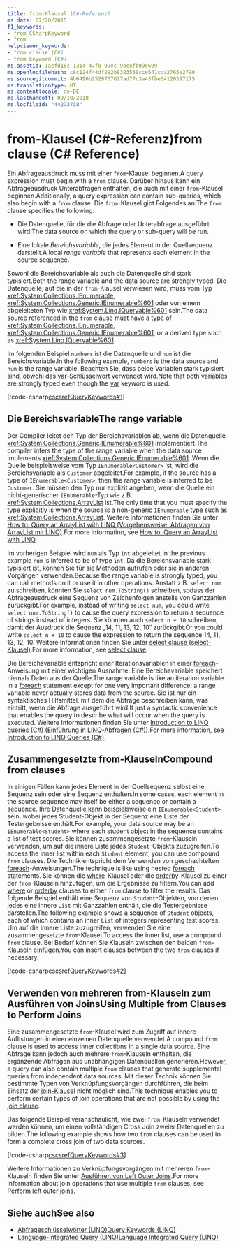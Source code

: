 ```yaml
---
title: from-Klausel (C#-Referenz)
ms.date: 07/20/2015
f1_keywords:
- from_CSharpKeyword
- from
helpviewer_keywords:
- from clause [C#]
- from keyword [C#]
ms.assetid: 1aefd18c-1314-47f8-99ec-9bcefb09e699
ms.openlocfilehash: c8c124f44df292b8323560cce541cca2765e2790
ms.sourcegitcommit: 4b6490b2529707627ad77c3a43fbe64120397175
ms.translationtype: HT
ms.contentlocale: de-DE
ms.lasthandoff: 09/10/2018
ms.locfileid: "44273738"
---
```

# <a name="from-clause-c-reference"></a><span data-ttu-id="a25e7-102">from-Klausel (C#-Referenz)</span><span class="sxs-lookup"><span data-stu-id="a25e7-102">from clause (C# Reference)</span></span>

<span data-ttu-id="a25e7-103">Ein Abfrageausdruck muss mit einer `from`-Klausel beginnen.</span><span class="sxs-lookup"><span data-stu-id="a25e7-103">A query expression must begin with a `from` clause.</span></span> <span data-ttu-id="a25e7-104">Darüber hinaus kann ein Abfrageausdruck Unterabfragen enthalten, die auch mit einer `from`-Klausel beginnen.</span><span class="sxs-lookup"><span data-stu-id="a25e7-104">Additionally, a query expression can contain sub-queries, which also begin with a `from` clause.</span></span> <span data-ttu-id="a25e7-105">Die `from`-Klausel gibt Folgendes an:</span><span class="sxs-lookup"><span data-stu-id="a25e7-105">The `from` clause specifies the following:</span></span>

- <span data-ttu-id="a25e7-106">Die Datenquelle, für die die Abfrage oder Unterabfrage ausgeführt wird.</span><span class="sxs-lookup"><span data-stu-id="a25e7-106">The data source on which the query or sub-query will be run.</span></span>

- <span data-ttu-id="a25e7-107">Eine lokale *Bereichsvariable*, die jedes Element in der Quellsequenz darstellt.</span><span class="sxs-lookup"><span data-stu-id="a25e7-107">A local *range variable* that represents each element in the source sequence.</span></span>

<span data-ttu-id="a25e7-108">Sowohl die Bereichsvariable als auch die Datenquelle sind stark typisiert.</span><span class="sxs-lookup"><span data-stu-id="a25e7-108">Both the range variable and the data source are strongly typed.</span></span> <span data-ttu-id="a25e7-109">Die Datenquelle, auf die in der `from`-Klausel verwiesen wird, muss vom Typ <xref:System.Collections.IEnumerable>, <xref:System.Collections.Generic.IEnumerable%601> oder von einem abgeleiteten Typ wie <xref:System.Linq.IQueryable%601> sein.</span><span class="sxs-lookup"><span data-stu-id="a25e7-109">The data source referenced in the `from` clause must have a type of <xref:System.Collections.IEnumerable>, <xref:System.Collections.Generic.IEnumerable%601>, or a derived type such as <xref:System.Linq.IQueryable%601>.</span></span>

<span data-ttu-id="a25e7-110">Im folgenden Beispiel `numbers` ist die Datenquelle und `num` ist die Bereichsvariable.</span><span class="sxs-lookup"><span data-stu-id="a25e7-110">In the following example, `numbers` is the data source and `num` is the range variable.</span></span> <span data-ttu-id="a25e7-111">Beachten Sie, dass beide Variablen stark typisiert sind, obwohl das [var](var.md)-Schlüsselwort verwendet wird.</span><span class="sxs-lookup"><span data-stu-id="a25e7-111">Note that both variables are strongly typed even though the [var](var.md) keyword is used.</span></span>

[!code-csharp[cscsrefQueryKeywords#1](~/samples/snippets/csharp/VS_Snippets_VBCSharp/CsCsrefQueryKeywords/CS/From.cs#1)]

## <a name="the-range-variable"></a><span data-ttu-id="a25e7-112">Die Bereichsvariable</span><span class="sxs-lookup"><span data-stu-id="a25e7-112">The range variable</span></span>

<span data-ttu-id="a25e7-113">Der Compiler leitet den Typ der Bereichsvariablen ab, wenn die Datenquelle <xref:System.Collections.Generic.IEnumerable%601> implementiert.</span><span class="sxs-lookup"><span data-stu-id="a25e7-113">The compiler infers the type of the range variable when the data source implements <xref:System.Collections.Generic.IEnumerable%601>.</span></span> <span data-ttu-id="a25e7-114">Wenn die Quelle beispielsweise vom Typ `IEnumerable<Customer>` ist, wird die Bereichsvariable als `Customer` abgeleitet.</span><span class="sxs-lookup"><span data-stu-id="a25e7-114">For example, if the source has a type of `IEnumerable<Customer>`, then the range variable is inferred to be `Customer`.</span></span> <span data-ttu-id="a25e7-115">Sie müssen den Typ nur explizit angeben, wenn die Quelle ein nicht-generischer `IEnumerable`-Typ wie z.B. <xref:System.Collections.ArrayList> ist.</span><span class="sxs-lookup"><span data-stu-id="a25e7-115">The only time that you must specify the type explicitly is when the source is a non-generic `IEnumerable` type such as <xref:System.Collections.ArrayList>.</span></span> <span data-ttu-id="a25e7-116">Weitere Informationen finden Sie unter [How to: Query an ArrayList with LINQ (Vorgehensweise: Abfragen von ArrayList mit LINQ)](../../programming-guide/concepts/linq/how-to-query-an-arraylist-with-linq.md).</span><span class="sxs-lookup"><span data-stu-id="a25e7-116">For more information, see [How to: Query an ArrayList with LINQ](../../programming-guide/concepts/linq/how-to-query-an-arraylist-with-linq.md).</span></span>

<span data-ttu-id="a25e7-117">Im vorherigen Beispiel wird `num` als Typ `int` abgeleitet.</span><span class="sxs-lookup"><span data-stu-id="a25e7-117">In the previous example `num` is inferred to be of type `int`.</span></span> <span data-ttu-id="a25e7-118">Da die Bereichsvariable stark typisiert ist, können Sie für sie Methoden aufrufen oder sie in anderen Vorgängen verwenden.</span><span class="sxs-lookup"><span data-stu-id="a25e7-118">Because the range variable is strongly typed, you can call methods on it or use it in other operations.</span></span> <span data-ttu-id="a25e7-119">Anstatt z.B. `select num` zu schreiben, könnten Sie `select num.ToString()` schreiben, sodass der Abfrageausdruck eine Sequenz von Zeichenfolgen anstelle von Ganzzahlen zurückgibt.</span><span class="sxs-lookup"><span data-stu-id="a25e7-119">For example, instead of writing `select num`, you could write `select num.ToString()` to cause the query expression to return a sequence of strings instead of integers.</span></span> <span data-ttu-id="a25e7-120">Sie könnten auch `select n + 10` schreiben, damit der Ausdruck die Sequenz „14, 11, 13, 12, 10“ zurückgibt.</span><span class="sxs-lookup"><span data-stu-id="a25e7-120">Or you could write `select n + 10` to cause the expression to return the sequence 14, 11, 13, 12, 10.</span></span> <span data-ttu-id="a25e7-121">Weitere Informationen finden Sie unter [select clause (select-Klausel)](select-clause.md).</span><span class="sxs-lookup"><span data-stu-id="a25e7-121">For more information, see [select clause](select-clause.md).</span></span>

<span data-ttu-id="a25e7-122">Die Bereichsvariable entspricht einer Iterationsvariablen in einer [foreach](foreach-in.md)-Anweisung mit einer wichtigen Ausnahme: Eine Bereichsvariable speichert niemals Daten aus der Quelle.</span><span class="sxs-lookup"><span data-stu-id="a25e7-122">The range variable is like an iteration variable in a [foreach](foreach-in.md) statement except for one very important difference: a range variable never actually stores data from the source.</span></span> <span data-ttu-id="a25e7-123">Sie ist nur ein syntaktisches Hilfsmittel, mit dem die Abfrage beschreiben kann, was eintritt, wenn die Abfrage ausgeführt wird.</span><span class="sxs-lookup"><span data-stu-id="a25e7-123">It just a syntactic convenience that enables the query to describe what will occur when the query is executed.</span></span> <span data-ttu-id="a25e7-124">Weitere Informationen finden Sie unter [Introduction to LINQ queries (C#) (Einführung in LINQ-Abfragen (C#))](../../programming-guide/concepts/linq/introduction-to-linq-queries.md).</span><span class="sxs-lookup"><span data-stu-id="a25e7-124">For more information, see [Introduction to LINQ Queries (C#)](../../programming-guide/concepts/linq/introduction-to-linq-queries.md).</span></span>

## <a name="compound-from-clauses"></a><span data-ttu-id="a25e7-125">Zusammengesetzte from-Klauseln</span><span class="sxs-lookup"><span data-stu-id="a25e7-125">Compound from clauses</span></span>

<span data-ttu-id="a25e7-126">In einigen Fällen kann jedes Element in der Quellsequenz selbst eine Sequenz sein oder eine Sequenz enthalten.</span><span class="sxs-lookup"><span data-stu-id="a25e7-126">In some cases, each element in the source sequence may itself be either a sequence or contain a sequence.</span></span> <span data-ttu-id="a25e7-127">Ihre Datenquelle kann beispielsweise ein `IEnumerable<Student>` sein, wobei jedes Student-Objekt in der Sequenz eine Liste der Testergebnisse enthält.</span><span class="sxs-lookup"><span data-stu-id="a25e7-127">For example, your data source may be an `IEnumerable<Student>` where each student object in the sequence contains a list of test scores.</span></span> <span data-ttu-id="a25e7-128">Sie können zusammengesetzte `from`-Klauseln verwenden, um auf die innere Liste jedes `Student`-Objekts zuzugreifen.</span><span class="sxs-lookup"><span data-stu-id="a25e7-128">To access the inner list within each `Student` element, you can use compound `from` clauses.</span></span> <span data-ttu-id="a25e7-129">Die Technik entspricht dem Verwenden von geschachtelten [foreach](foreach-in.md)-Anweisungen.</span><span class="sxs-lookup"><span data-stu-id="a25e7-129">The technique is like using nested [foreach](foreach-in.md) statements.</span></span> <span data-ttu-id="a25e7-130">Sie können die [where](partial-method.md)-Klausel oder die [orderby](orderby-clause.md)-Klausel zu einer der `from`-Klauseln hinzufügen, um die Ergebnisse zu filtern.</span><span class="sxs-lookup"><span data-stu-id="a25e7-130">You can add [where](partial-method.md) or [orderby](orderby-clause.md) clauses to either `from` clause to filter the results.</span></span> <span data-ttu-id="a25e7-131">Das folgende Beispiel enthält eine Sequenz von `Student`-Objekten, von denen jedes eine innere `List` mit Ganzzahlen enthält, die die Testergebnisse darstellen.</span><span class="sxs-lookup"><span data-stu-id="a25e7-131">The following example shows a sequence of `Student` objects, each of which contains an inner `List` of integers representing test scores.</span></span> <span data-ttu-id="a25e7-132">Um auf die innere Liste zuzugreifen, verwenden Sie eine zusammengesetzte `from`-Klausel.</span><span class="sxs-lookup"><span data-stu-id="a25e7-132">To access the inner list, use a compound `from` clause.</span></span> <span data-ttu-id="a25e7-133">Bei Bedarf können Sie Klauseln zwischen den beiden `from`-Klauseln einfügen.</span><span class="sxs-lookup"><span data-stu-id="a25e7-133">You can insert clauses between the two `from` clauses if necessary.</span></span>

[!code-csharp[cscsrefQueryKeywords#2](~/samples/snippets/csharp/VS_Snippets_VBCSharp/CsCsrefQueryKeywords/CS/From.cs#2)]

## <a name="using-multiple-from-clauses-to-perform-joins"></a><span data-ttu-id="a25e7-134">Verwenden von mehreren from-Klauseln zum Ausführen von Joins</span><span class="sxs-lookup"><span data-stu-id="a25e7-134">Using Multiple from Clauses to Perform Joins</span></span>

<span data-ttu-id="a25e7-135">Eine zusammengesetzte `from`-Klausel wird zum Zugriff auf innere Auflistungen in einer einzelnen Datenquelle verwendet.</span><span class="sxs-lookup"><span data-stu-id="a25e7-135">A compound `from` clause is used to access inner collections in a single data source.</span></span> <span data-ttu-id="a25e7-136">Eine Abfrage kann jedoch auch mehrere `from`-Klauseln enthalten, die ergänzende Abfragen aus unabhängigen Datenquellen generieren.</span><span class="sxs-lookup"><span data-stu-id="a25e7-136">However, a query can also contain multiple `from` clauses that generate supplemental queries from independent data sources.</span></span> <span data-ttu-id="a25e7-137">Mit dieser Technik können Sie bestimmte Typen von Verknüpfungsvorgängen durchführen, die beim Einsatz der [join-Klausel](join-clause.md) nicht möglich sind.</span><span class="sxs-lookup"><span data-stu-id="a25e7-137">This technique enables you to perform certain types of join operations that are not possible by using the [join clause](join-clause.md).</span></span>

<span data-ttu-id="a25e7-138">Das folgende Beispiel veranschaulicht, wie zwei `from`-Klauseln verwendet werden können, um einen vollständigen Cross Join zweier Datenquellen zu bilden.</span><span class="sxs-lookup"><span data-stu-id="a25e7-138">The following example shows how two `from` clauses can be used to form a complete cross join of two data sources.</span></span>

[!code-csharp[cscsrefQueryKeywords#3](~/samples/snippets/csharp/VS_Snippets_VBCSharp/CsCsrefQueryKeywords/CS/From.cs#3)]

<span data-ttu-id="a25e7-139">Weitere Informationen zu Verknüpfungsvorgängen mit mehreren `from`-Klauseln finden Sie unter [Ausführen von Left Outer Joins](../../linq/perform-left-outer-joins.md).</span><span class="sxs-lookup"><span data-stu-id="a25e7-139">For more information about join operations that use multiple `from` clauses, see [Perform left outer joins](../../linq/perform-left-outer-joins.md).</span></span>

## <a name="see-also"></a><span data-ttu-id="a25e7-140">Siehe auch</span><span class="sxs-lookup"><span data-stu-id="a25e7-140">See also</span></span>

- [<span data-ttu-id="a25e7-141">Abfrageschlüsselwörter (LINQ)</span><span class="sxs-lookup"><span data-stu-id="a25e7-141">Query Keywords (LINQ)</span></span>](query-keywords.md)  
- [<span data-ttu-id="a25e7-142">Language-Integrated Query (LINQ)</span><span class="sxs-lookup"><span data-stu-id="a25e7-142">Language Integrated Query (LINQ)</span></span>](../../linq/index.md)  
